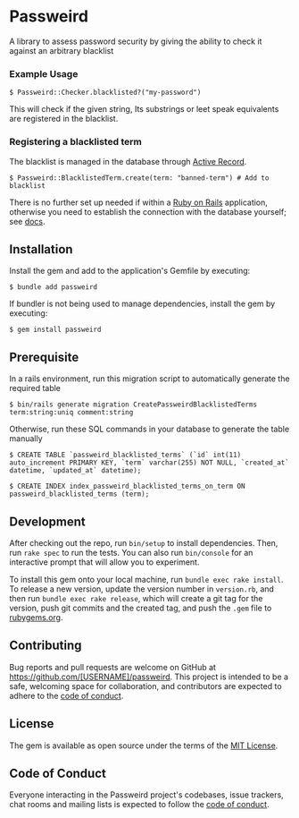 # Passweird

A library to assess password security by giving the ability to check it against an arbitrary blacklist

### Example Usage

    $ Passweird::Checker.blacklisted?("my-password")

This will check if the given string, Its substrings or leet speak equivalents are registered in the blacklist.

### Registering a blacklisted term

The blacklist is managed in the database through [Active Record](https://guides.rubyonrails.org/active_record_basics.html).

    $ Passweird::BlacklistedTerm.create(term: "banned-term") # Add to blacklist

There is no further set up needed if within a [Ruby on Rails](https://guides.rubyonrails.org) application, otherwise you need to establish the connection with the database yourself; see [docs](https://api.rubyonrails.org/classes/ActiveRecord/ConnectionHandling.html#method-i-establish_connection).

## Installation

Install the gem and add to the application's Gemfile by executing:

    $ bundle add passweird

If bundler is not being used to manage dependencies, install the gem by executing:

    $ gem install passweird

## Prerequisite
In a rails environment, run this migration script to automatically generate the required table

    $ bin/rails generate migration CreatePassweirdBlacklistedTerms term:string:uniq comment:string

Otherwise, run these SQL commands in your database to generate the table manually

    $ CREATE TABLE `passweird_blacklisted_terms` (`id` int(11) auto_increment PRIMARY KEY, `term` varchar(255) NOT NULL, `created_at` datetime, `updated_at` datetime);

    $ CREATE INDEX index_passweird_blacklisted_terms_on_term ON passweird_blacklisted_terms (term);

## Development

After checking out the repo, run `bin/setup` to install dependencies. Then, run `rake spec` to run the tests. You can also run `bin/console` for an interactive prompt that will allow you to experiment.

To install this gem onto your local machine, run `bundle exec rake install`. To release a new version, update the version number in `version.rb`, and then run `bundle exec rake release`, which will create a git tag for the version, push git commits and the created tag, and push the `.gem` file to [rubygems.org](https://rubygems.org).

## Contributing

Bug reports and pull requests are welcome on GitHub at https://github.com/[USERNAME]/passweird. This project is intended to be a safe, welcoming space for collaboration, and contributors are expected to adhere to the [code of conduct](https://github.com/[USERNAME]/passweird/blob/main/CODE_OF_CONDUCT.md).

## License

The gem is available as open source under the terms of the [MIT License](https://opensource.org/licenses/MIT).

## Code of Conduct

Everyone interacting in the Passweird project's codebases, issue trackers, chat rooms and mailing lists is expected to follow the [code of conduct](https://github.com/[USERNAME]/passweird/blob/main/CODE_OF_CONDUCT.md).
